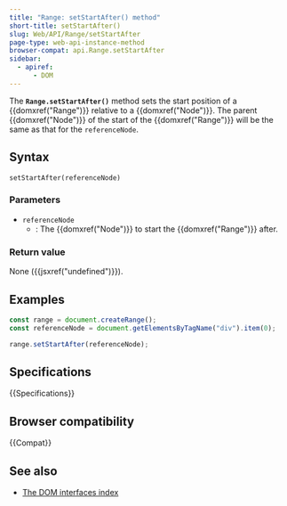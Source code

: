```yaml
---
title: "Range: setStartAfter() method"
short-title: setStartAfter()
slug: Web/API/Range/setStartAfter
page-type: web-api-instance-method
browser-compat: api.Range.setStartAfter
sidebar:
  - apiref:
      - DOM
---
```


The **`Range.setStartAfter()`** method sets the start position
of a {{domxref("Range")}} relative to a {{domxref("Node")}}. The parent
{{domxref("Node")}} of the start of the {{domxref("Range")}} will be the same as that
for the `referenceNode`.

## Syntax

```js-nolint
setStartAfter(referenceNode)
```

### Parameters

- `referenceNode`
  - : The {{domxref("Node")}} to start the {{domxref("Range")}} after.

### Return value

None ({{jsxref("undefined")}}).

## Examples

```js
const range = document.createRange();
const referenceNode = document.getElementsByTagName("div").item(0);

range.setStartAfter(referenceNode);
```

## Specifications

{{Specifications}}

## Browser compatibility

{{Compat}}

## See also

- [The DOM interfaces index](/en-US/docs/Web/API/Document_Object_Model)
